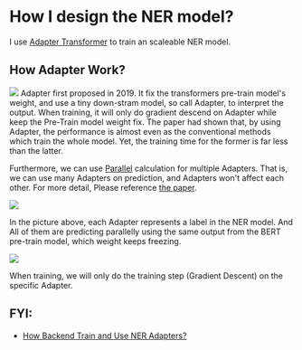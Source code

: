 # How I design the NER model?

<!-- Edit at https://hackmd.io/dT1MhCdhSrmECVDYTFCplg -->

I use [Adapter Transformer](https://docs.adapterhub.ml/quickstart.html#introduction) to train an scaleable NER model.

## How Adapter Work?
![](https://i.imgur.com/aVTwWrY.png)
Adapter first proposed in 2019. It fix the transformers pre-train model's weight, and use a tiny down-stram model, so call Adapter, to interpret the output. When training, it will only do gradient descend on Adapter while keep the Pre-Train model weight fix. The paper had shown that, by using Adapter, the performance is almost even as the conventional methods which train the whole model. Yet, the training time for the former is far less than the latter.

Furthermore, we can use [Parallel](https://docs.adapterhub.ml/adapter_composition.html?highlight=stack#parallel) calculation for multiple Adapters. That is, we can use many Adapters on prediction, and Adapters won't affect each other. For more detail, Please reference [the paper](https://arxiv.org/pdf/1902.00751.pdf).


![](https://i.imgur.com/TCSGnjl.png)

In the picture above, each Adapter represents a label in the NER model. And All of them are predicting parallelly using the same output from the BERT pre-train model, which weight keeps freezing.


![](https://i.imgur.com/SJLoBrZ.png)

When training, we will only do the training step (Gradient Descent) on the specific Adapter.

## FYI:
- [How Backend Train and Use NER Adapters?](https://github.com/just_not_add_it_yet)
